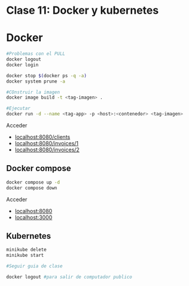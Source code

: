 # Clase 11: Docker y kubernetes

# Docker

```bash
#Problemas con el PULL
docker logout
docker login

docker stop $(docker ps -q -a)
docker system prune -a

#COnstruir la imagen
docker image build -t <tag-imagen> .

#Ejecutar
docker run -d --name <tag-app> -p <host>:<contenedor> <tag-imagen>
```

Acceder 

- [localhost:8080/clients](http://localhost:8080/clients)
- [localhost:8080/invoices/1](http://localhost:8080/invoices/1)
- [localhost:8080/invoices/2](http://localhost:8080/invoices/2)

## Docker compose

```bash
docker compose up -d
docker compose down
```

Acceder

- [localhost:8080](http://localhost:8080)
- [localhost:3000](http://localhost:3000)

## Kubernetes

```bash
minikube delete
minikube start

#Seguir guia de clase

docker logout #para salir de computador publico
```